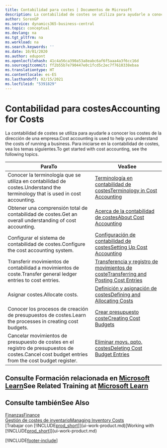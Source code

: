 ```yaml
---
title: Contabilidad para costes | Documentos de Microsoft
description: La contabilidad de costes se utiliza para ayudarle a conocer los costes de la dirección de una empresa. Para iniciarse en la contabilidad de costes, vea los temas siguientes.
author: SorenGP
ms.service: dynamics365-business-central
ms.topic: conceptual
ms.devlang: na
ms.tgt_pltfrm: na
ms.workload: na
ms.search.keywords: ''
ms.date: 10/01/2020
ms.author: edupont
ms.openlocfilehash: 41c4a56ca390a53a8eabc6af6f5aaa4a3f6cc16d
ms.sourcegitcommit: ff2b55b7e790447e0c1fcd5c2ec7f7610338ebaa
ms.translationtype: HT
ms.contentlocale: es-ES
ms.lasthandoff: 02/15/2021
ms.locfileid: "5391829"
---
```

# <a name="accounting-for-costs"></a><span data-ttu-id="47a8c-104">Contabilidad para costes</span><span class="sxs-lookup"><span data-stu-id="47a8c-104">Accounting for Costs</span></span>
<span data-ttu-id="47a8c-105">La contabilidad de costes se utiliza para ayudarle a conocer los costes de la dirección de una empresa.</span><span class="sxs-lookup"><span data-stu-id="47a8c-105">Cost accounting is used to help you understand the costs of running a business.</span></span> <span data-ttu-id="47a8c-106">Para iniciarse en la contabilidad de costes, vea los temas siguientes.</span><span class="sxs-lookup"><span data-stu-id="47a8c-106">To get started with cost accounting, see the following topics.</span></span>  

|<span data-ttu-id="47a8c-107">Para</span><span class="sxs-lookup"><span data-stu-id="47a8c-107">To</span></span>|<span data-ttu-id="47a8c-108">Vea</span><span class="sxs-lookup"><span data-stu-id="47a8c-108">See</span></span>|  
|--------|---------|  
|<span data-ttu-id="47a8c-109">Conocer la terminología que se utiliza en contabilidad de costes.</span><span class="sxs-lookup"><span data-stu-id="47a8c-109">Understand the terminology that is used in cost accounting.</span></span>|[<span data-ttu-id="47a8c-110">Terminología en contabilidad de costes</span><span class="sxs-lookup"><span data-stu-id="47a8c-110">Terminology in Cost Accounting</span></span>](finance-terminology-in-cost-accounting.md)|  
|<span data-ttu-id="47a8c-111">Obtener una comprensión total de contabilidad de costes.</span><span class="sxs-lookup"><span data-stu-id="47a8c-111">Get an overall understanding of cost accounting.</span></span>|[<span data-ttu-id="47a8c-112">Acerca de la contabilidad de costes</span><span class="sxs-lookup"><span data-stu-id="47a8c-112">About Cost Accounting</span></span>](finance-about-cost-accounting.md)|  
|<span data-ttu-id="47a8c-113">Configurar el sistema de contabilidad de costes.</span><span class="sxs-lookup"><span data-stu-id="47a8c-113">Configure the cost accounting system.</span></span>|[<span data-ttu-id="47a8c-114">Configuración de contabilidad de costes</span><span class="sxs-lookup"><span data-stu-id="47a8c-114">Setting Up Cost Accounting</span></span>](finance-set-up-cost-accounting.md)|  
|<span data-ttu-id="47a8c-115">Transferir movimientos de contabilidad a movimientos de coste.</span><span class="sxs-lookup"><span data-stu-id="47a8c-115">Transfer general ledger entries to cost entries.</span></span>|[<span data-ttu-id="47a8c-116">Transferencia y registro de movimientos de coste</span><span class="sxs-lookup"><span data-stu-id="47a8c-116">Transferring and Posting Cost Entries</span></span>](finance-transfer-and-post-cost-entries.md)|  
|<span data-ttu-id="47a8c-117">Asignar costes.</span><span class="sxs-lookup"><span data-stu-id="47a8c-117">Allocate costs.</span></span>|[<span data-ttu-id="47a8c-118">Definición y asignación de costes</span><span class="sxs-lookup"><span data-stu-id="47a8c-118">Defining and Allocating Costs</span></span>](finance-define-and-allocate-costs.md)|  
|<span data-ttu-id="47a8c-119">Conocer los procesos de creación de presupuestos de costes.</span><span class="sxs-lookup"><span data-stu-id="47a8c-119">Learn the processes in creating cost budgets.</span></span>|[<span data-ttu-id="47a8c-120">Crear presupuesto coste</span><span class="sxs-lookup"><span data-stu-id="47a8c-120">Creating Cost Budgets</span></span>](finance-create-cost-budgets.md)|
|<span data-ttu-id="47a8c-121">Cancelar movimientos de presupuesto de costes en el registro de presupuestos de costes.</span><span class="sxs-lookup"><span data-stu-id="47a8c-121">Cancel cost budget entries from the cost budget register.</span></span>|[<span data-ttu-id="47a8c-122">Eliminar movs. ppto. costes</span><span class="sxs-lookup"><span data-stu-id="47a8c-122">Deleting Cost Budget Entries</span></span>](finance-how-to-delete-cost-budget-entries.md)|

## <a name="see-related-training-at-microsoft-learn"></a><span data-ttu-id="47a8c-123">Consulte Formación relacionada en [Microsoft Learn](/learn/paths/use-cost-accounting-dynamics-365-business-central/)</span><span class="sxs-lookup"><span data-stu-id="47a8c-123">See Related Training at [Microsoft Learn](/learn/paths/use-cost-accounting-dynamics-365-business-central/)</span></span>

## <a name="see-also"></a><span data-ttu-id="47a8c-124">Consulte también</span><span class="sxs-lookup"><span data-stu-id="47a8c-124">See Also</span></span>  
[<span data-ttu-id="47a8c-125">Finanzas</span><span class="sxs-lookup"><span data-stu-id="47a8c-125">Finance</span></span>](finance.md)  
[<span data-ttu-id="47a8c-126">Gestión de costes de inventario</span><span class="sxs-lookup"><span data-stu-id="47a8c-126">Managing Inventory Costs</span></span>](finance-manage-inventory-costs.md)  
<span data-ttu-id="47a8c-127">[Trabajar con [!INCLUDE[prod_short](includes/prod_short.md)]](ui-work-product.md)</span><span class="sxs-lookup"><span data-stu-id="47a8c-127">[Working with [!INCLUDE[prod_short](includes/prod_short.md)]](ui-work-product.md)</span></span>


[!INCLUDE[footer-include](includes/footer-banner.md)]